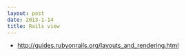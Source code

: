 ```yaml
---
layout: post
date: 2013-1-14
title: Rails view
---
```

- <http://guides.rubyonrails.org/layouts_and_rendering.html>

